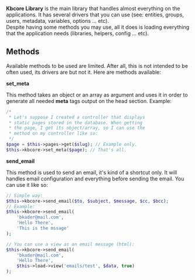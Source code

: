 **Kbcore Library** is the main library that handles almost everything on the applications. It has several drivers that you can use (see: entities, groups, users, metadata, variables, options ... etc).  
Despite having some methods you may use, all it does is loading everything that the application needs (libraries, helpers, config ... etc).

## Methods
Available methods to be used are limited. After all, this is not intended to be often used, its drivers are but not it. Here are methods available:

**set_meta**

This method takes an object or an array as argument and uses it in order to generate all needed **meta** tags output on the head section. Example:
```php
/*
 * Let's suppose I created a controller that displays
 * static pages stored in the database. When getting
 * the page, I get its object/array, so I can use the
 * method on my controller like so:
 */
$page = $this->pages->get($slug); // Example only.
$this->kbcore->set_meta($page); // That's all.
```

**send_email**

This method is used to send an email, it's kind of a shortcut only. It will handles email configuration and everything before sending the email. You can use it like so:
```php
// Simple way:
$this->kbcore->send_email($to, $subject, $message, $cc, $bcc);
// Example:
$this->kbcore->send_email(
	'bkader@mail.com',
	'Hello There',
	'This is the mssage'
);

// You can use a view as an email message (html):
$this->kbcore->send_email(
	'bkader@mail.com',
	'Hello There',
	$this->load->view('emails/test', $data, true)
);
```

